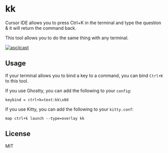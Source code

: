 kk
==

Cursor IDE allows you to press Ctrl+K in the terminal and type the question & it will return the command back.

This tool allows you to do the same thing with any terminal.

[![asciicast](https://asciinema.org/a/nlxhlWwdAYrk215h100a651f1.svg)](https://asciinema.org/a/nlxhlWwdAYrk215h100a651f1)

## Usage

If your terminal allows you to bind a key to a command, you can bind `Ctrl+K` to this tool.

If you use Ghostty, you can add the following to your `config`:

```
keybind = ctrl+k=text:kk\x0d
```

If you use Kitty, you can add the following to your `kitty.conf`:

```
map ctrl+k launch --type=overlay kk
```

## License

MIT
